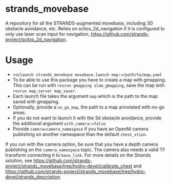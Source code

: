 strands_movebase
================

A repository for all the STRANDS-augmented movebase, including 3D obstacle avoidance, etc. Relies on scitos_2d_navigation if it is configured to only use laser scan input for navigation, https://github.com/strands-project/scitos_2d_navigation.

# Usage

  * `roslaunch strands_movebase movebase.launch map:=/path/to/map.yaml`
  * To be able to use this package you have to create a map with gmapping. This can be run with `rosrun gmapping slam_gmapping`, save the map with `rosrun map_server map_saver`.
  * Each launch file takes the argument `map` which is the path to the map saved with gmapping.
  * Optionally, provide a `no_go_map`, the path to a map annotated with no-go areas.
  * If you do not want to launch it with the 3d obstacle avoidance, provide the additional argument `with_camera:=false`.
  * Provide `camera=camera_namespace` if you have an OpenNI camera publishing on another namespace than the default `chest_xtion`.

If you run with the camera option, be sure that you have a depth camera publishing on the `camera_namespace` topic. The camera also needs a valid TF transform connecting it to `base_link`. For more details on the Strands solution, see https://github.com/strands-project/strands_movebase/tree/hydro-devel/calibrate_chest and https://github.com/strands-project/strands_movebase/tree/hydro-devel/strands_description.
